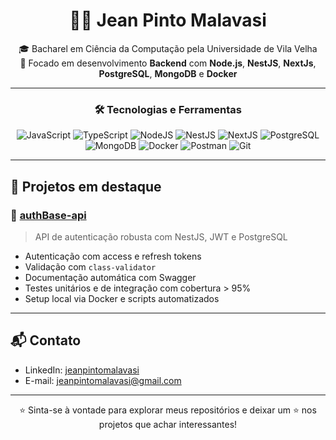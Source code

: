 <div align="center">

# 👨‍💻 Jean Pinto Malavasi

🎓 Bacharel em Ciência da Computação pela Universidade de Vila Velha  
🚀 Focado em desenvolvimento **Backend** com **Node.js**, **NestJS**, **NextJs**, **PostgreSQL**, **MongoDB** e **Docker**  

</div>

---

<div align="center">

### 🛠️ Tecnologias e Ferramentas

![JavaScript](https://img.shields.io/badge/javascript-darkslategray.svg?style=for-the-badge&logo=javascript&logoColor=%23F7DF1E)
![TypeScript](https://img.shields.io/badge/typescript-darkturquoise.svg?style=for-the-badge&logo=typescript&logoColor=#0074c9)
![NodeJS](https://img.shields.io/badge/node.js-6DA55F?style=for-the-badge&logo=node.js&logoColor=white)
![NestJS](https://img.shields.io/badge/nest.js-crimson.svg?style=for-the-badge&logo=nestjs&logoColor=white)
![NextJS](https://img.shields.io/badge/next.js-000000?style=for-the-badge&logo=nextdotjs&logoColor=white)
![PostgreSQL](https://img.shields.io/badge/postgresql-darkslateblue.svg?style=for-the-badge&logo=postgresql&logoColor=white)
![MongoDB](https://img.shields.io/badge/MongoDB-%234ea94b.svg?style=for-the-badge&logo=mongodb&logoColor=white)
![Docker](https://img.shields.io/badge/docker-0db7ed.svg?style=for-the-badge&logo=docker&logoColor=white)
![Postman](https://img.shields.io/badge/postman-chocolate.svg?style=for-the-badge&logo=postman&logoColor=white)
![Git](https://img.shields.io/badge/git-tomato.svg?style=for-the-badge&logo=git&logoColor=white)

</div>

---

## 📌 Projetos em destaque

### 🔐 [authBase-api](https://github.com/JPMworkPROG/authBase-api)
> API de autenticação robusta com NestJS, JWT e PostgreSQL  
- Autenticação com access e refresh tokens  
- Validação com `class-validator`  
- Documentação automática com Swagger  
- Testes unitários e de integração com cobertura > 95%  
- Setup local via Docker e scripts automatizados

---

## 📬 Contato

- LinkedIn: [jeanpintomalavasi](https://www.linkedin.com/in/jeanpintomalavasi/)
- E-mail: jeanpintomalavasi@gmail.com

---

<div align="center">

⭐ Sinta-se à vontade para explorar meus repositórios e deixar um ⭐ nos projetos que achar interessantes!

</div>
